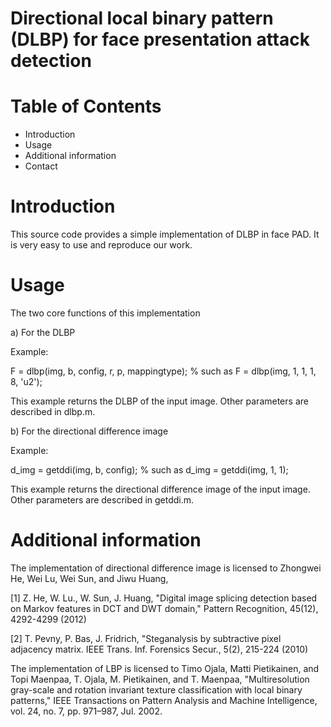 # Directional local binary pattern (DLBP) for face presentation attack detection

Table of Contents
=================

- Introduction
- Usage
- Additional information
- Contact


Introduction
============

This source code provides a simple implementation of DLBP in face PAD. It is very easy to use and reproduce our work.

Usage
=====

The two core functions of this implementation

a) For the DLBP

Example:

F = dlbp(img, b, config, r, p, mappingtype);	% such as F = dlbp(img, 1, 1, 1, 8, 'u2');
	
This example returns the DLBP of the input image. Other parameters are described in dlbp.m.

b) For the directional difference image

Example:

d_img = getddi(img, b, config);		% such as d_img = getddi(img, 1, 1);	

This example returns the directional difference image of the input image. Other parameters are described in getddi.m.


Additional information
======================

The implementation of directional difference image is licensed to Zhongwei He, Wei Lu, Wei Sun, and Jiwu Huang,

[1] Z. He, W. Lu., W. Sun, J. Huang, "Digital image splicing detection based on Markov features in DCT and DWT domain," Pattern Recognition, 45(12), 4292-4299 (2012)
    
[2] T. Pevny, P. Bas, J. Fridrich, "Steganalysis by subtractive pixel adjacency matrix. IEEE Trans. Inf. Forensics Secur., 5(2), 215-224 (2010)
 
The implementation of LBP is licensed to Timo Ojala, Matti Pietikainen, and Topi Maenpaa, T. Ojala, M. Pietikainen, and T. Maenpaa, "Multiresolution gray-scale and rotation invariant texture classification with local binary patterns," IEEE Transactions on Pattern Analysis and Machine Intelligence, vol. 24, no. 7, pp. 971–987, Jul. 2002.
